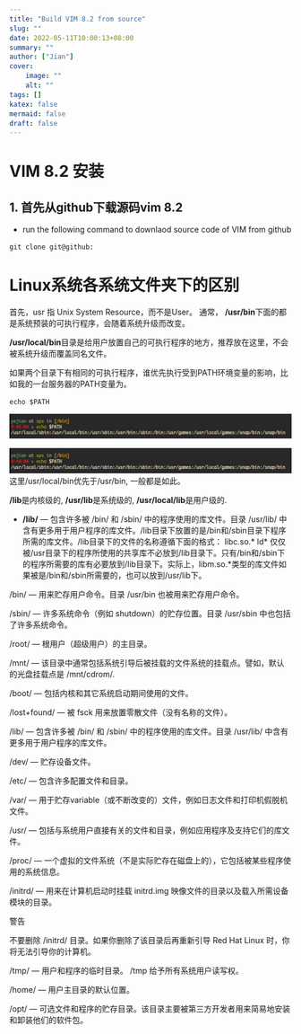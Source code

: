 ```yaml
---
title: "Build VIM 8.2 from source"
slug: ""
date: 2022-05-11T10:00:13+08:00
summary: ""
author: ["Jian"]
cover:
    image: ""
    alt: ""
tags: []
katex: false
mermaid: false
draft: false
---
```


# VIM 8.2 安装

## 1. 首先从github下载源码vim 8.2

- run the following command to downlaod source code of VIM from github

```shell
git clone git@github:
```

# Linux系统各系统文件夹下的区别

首先，usr 指 Unix System Resource，而不是User。
通常，
**/usr/bin**下面的都是系统预装的可执行程序，会随着系统升级而改变。

**/usr/local/bin**目录是给用户放置自己的可执行程序的地方，推荐放在这里，不会被系统升级而覆盖同名文件。

如果两个目录下有相同的可执行程序，谁优先执行受到PATH环境变量的影响，比如我的一台服务器的PATH变量为。
```shell
echo $PATH
```

![执行echo $PATH的结果](/static/blog/posts/tech/2022-05-12_vim_install/echo_path.png)

<img src="/static/blog/posts/tech/2022-05-12_vim_install/echo_path.png"/>
这里/usr/local/bin优先于/usr/bin, 一般都是如此。

**/lib**是内核级的, **/usr/lib**是系统级的, **/usr/local/lib**是用户级的.

- **/lib/** — 包含许多被 /bin/ 和 /sbin/ 中的程序使用的库文件。目录 /usr/lib/ 中含有更多用于用户程序的库文件。/lib目录下放置的是/bin和/sbin目录下程序所需的库文件。/lib目录下的文件的名称遵循下面的格式：
libc.so.*
ld*
仅仅被/usr目录下的程序所使用的共享库不必放到/lib目录下。只有/bin和/sbin下的程序所需要的库有必要放到/lib目录下。实际上，libm.so.*类型的库文件如果被是/bin和/sbin所需要的，也可以放到/usr/lib下。

/bin/ — 用来贮存用户命令。目录 /usr/bin 也被用来贮存用户命令。

/sbin/ — 许多系统命令（例如 shutdown）的贮存位置。目录 /usr/sbin 中也包括了许多系统命令。

/root/ — 根用户（超级用户）的主目录。

/mnt/ — 该目录中通常包括系统引导后被挂载的文件系统的挂载点。譬如，默认的光盘挂载点是 /mnt/cdrom/.

/boot/ — 包括内核和其它系统启动期间使用的文件。

/lost+found/ — 被 fsck 用来放置零散文件（没有名称的文件）。

/lib/ — 包含许多被 /bin/ 和 /sbin/ 中的程序使用的库文件。目录 /usr/lib/ 中含有更多用于用户程序的库文件。

/dev/ — 贮存设备文件。

/etc/ — 包含许多配置文件和目录。

/var/ — 用于贮存variable（或不断改变的）文件，例如日志文件和打印机假脱机文件。

/usr/ — 包括与系统用户直接有关的文件和目录，例如应用程序及支持它们的库文件。

/proc/ — 一个虚拟的文件系统（不是实际贮存在磁盘上的），它包括被某些程序使用的系统信息。

/initrd/ — 用来在计算机启动时挂载 initrd.img 映像文件的目录以及载入所需设备模块的目录。

警告

不要删除 /initrd/ 目录。如果你删除了该目录后再重新引导 Red Hat Linux 时，你将无法引导你的计算机。

/tmp/ — 用户和程序的临时目录。 /tmp 给予所有系统用户读写权。

/home/ — 用户主目录的默认位置。

/opt/ — 可选文件和程序的贮存目录。该目录主要被第三方开发者用来简易地安装和卸装他们的软件包。

